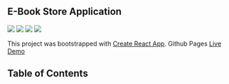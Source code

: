 ## E-Book Store Application

<img src = "https://img.shields.io/badge/react-16.5.2-blue.svg"/> <img src = "https://img.shields.io/badge/npm-5.6.0-green.svg"/> 
<img src = "https://img.shields.io/badge/redux-4.0.0-yellow.svg"/> <img src = "https://img.shields.io/badge/nodejs-8.11.4-orange.svg"/>

This project was bootstrapped with [Create React App](https://github.com/facebookincubator/create-react-app).
Github Pages [Live Demo](https://EkinEren.github.io/BookStore/)

## Table of Contents

